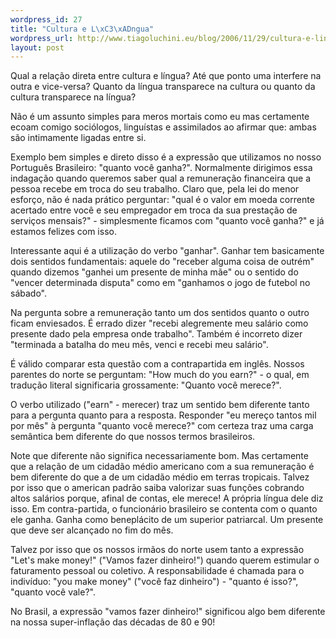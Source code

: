```yaml
--- 
wordpress_id: 27
title: "Cultura e L\xC3\xADngua"
wordpress_url: http://www.tiagoluchini.eu/blog/2006/11/29/cultura-e-lingua/
layout: post
---
```

Qual a relação direta entre cultura e língua? Até que ponto uma interfere na outra e vice-versa? Quanto da língua transparece na cultura ou quanto da cultura transparece na língua?

Não é um assunto simples para meros mortais como eu mas certamente ecoam comigo sociólogos, linguístas e assimilados ao afirmar que: ambas são intimamente ligadas entre si.

Exemplo bem simples e direto disso é a expressão que utilizamos no nosso Português Brasileiro: "quanto você ganha?". Normalmente dirigimos essa indagação quando queremos saber qual a remuneração financeira que a pessoa recebe em troca do seu trabalho. Claro que, pela lei do menor esforço, não é nada prático perguntar: "qual é o valor em moeda corrente acertado entre você e seu empregador em troca da sua prestação de serviços mensais?" - simplesmente ficamos com "quanto você ganha?" e já estamos felizes com isso.

Interessante aqui é a utilização do verbo "ganhar". Ganhar tem basicamente dois sentidos fundamentais: aquele do "receber alguma coisa de outrém" quando dizemos "ganhei um presente de minha mãe" ou o sentido do "vencer determinada disputa" como em "ganhamos o jogo de futebol no sábado".

Na pergunta sobre a remuneração tanto um dos sentidos quanto o outro ficam enviesados. É errado dizer "recebi alegremente meu salário como presente dado pela empresa onde trabalho". Também é incorreto dizer "terminada a batalha do meu mês, venci e recebi meu salário".

É válido comparar esta questão com a contrapartida em inglês. Nossos parentes do norte se perguntam: "How much do you earn?" - o qual, em tradução literal significaria grossamente: "Quanto você merece?".

O verbo utilizado ("earn" - merecer) traz um sentido bem diferente tanto para a pergunta quanto para a resposta. Responder "eu mereço tantos mil por mês" à pergunta "quanto você merece?" com certeza traz uma carga semântica bem diferente do que nossos termos brasileiros.

Note que diferente não significa necessariamente bom. Mas certamente que a relação de um cidadão médio americano com a sua remuneração é bem diferente do que a de um cidadão médio em terras tropicais. Talvez por isso que o american padrão saiba valorizar suas funções cobrando altos salários porque, afinal de contas, ele merece! A própria língua dele diz isso. Em contra-partida, o funcionário brasileiro se contenta com o quanto ele ganha. Ganha como beneplácito de um superior patriarcal. Um presente que deve ser alcançado no fim do mês.

Talvez por isso que os nossos irmãos do norte usem tanto a expressão "Let's make money!" ("Vamos fazer dinheiro!") quando querem estimular o faturamento pessoal ou coletivo. A responsabilidade é chamada para o indivíduo: "you make money" ("você faz dinheiro") - "quanto é isso?", "quanto você vale?".

No Brasil, a expressão "vamos fazer dinheiro!" significou algo bem diferente na nossa super-inflação das décadas de 80 e 90!
